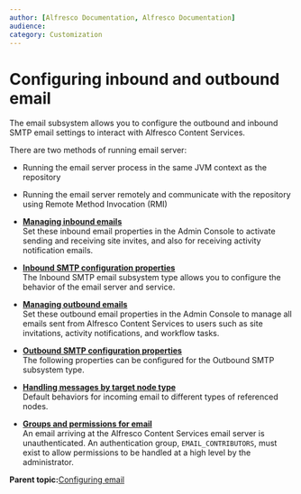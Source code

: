 ```yaml
---
author: [Alfresco Documentation, Alfresco Documentation]
audience: 
category: Customization
---
```


# Configuring inbound and outbound email

The email subsystem allows you to configure the outbound and inbound SMTP email settings to interact with Alfresco Content Services.

There are two methods of running email server:

-   Running the email server process in the same JVM context as the repository
-   Running the email server remotely and communicate with the repository using Remote Method Invocation \(RMI\)

-   **[Managing inbound emails](../tasks/adminconsole-inboundemail.md)**  
Set these inbound email properties in the Admin Console to activate sending and receiving site invites, and also for receiving activity notification emails.
-   **[Inbound SMTP configuration properties](../concepts/email-inboundsmtp-props.md)**  
The Inbound SMTP email subsystem type allows you to configure the behavior of the email server and service.
-   **[Managing outbound emails](../tasks/adminconsole-outboundemail.md)**  
Set these outbound email properties in the Admin Console to manage all emails sent from Alfresco Content Services to users such as site invitations, activity notifications, and workflow tasks.
-   **[Outbound SMTP configuration properties](../concepts/email-outboundsmtp-props.md)**  
The following properties can be configured for the Outbound SMTP subsystem type.
-   **[Handling messages by target node type](../concepts/email-target-node.md)**  
Default behaviors for incoming email to different types of referenced nodes.
-   **[Groups and permissions for email](../concepts/email-groupspermissions.md)**  
An email arriving at the Alfresco Content Services email server is unauthenticated. An authentication group, `EMAIL_CONTRIBUTORS`, must exist to allow permissions to be handled at a high level by the administrator.

**Parent topic:**[Configuring email](../concepts/email.md)


